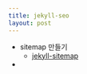 ```yaml
---
title: jekyll-seo
layout: post
---
```


- sitemap 만들기
    + [jekyll-sitemap](https://help.github.com/articles/sitemaps-for-github-pages/)
- 